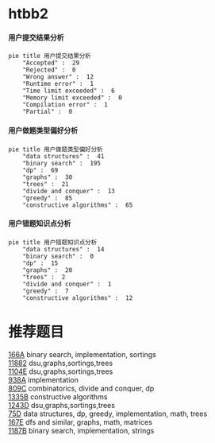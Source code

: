 # htbb2

<!-- tabs:start -->



#### **用户提交结果分析**

```mermaid
pie title 用户提交结果分析
    "Accepted" :  29
    "Rejected" :  0
    "Wrong answer" :  12
    "Runtime error" :  1
    "Time limit exceeded" :  6
    "Memory limit exceeded" :  0
    "Compilation error" :  1
    "Partial" :  0
```

#### **用户做题类型偏好分析**

```mermaid
pie title 用户做题类型偏好分析
    "data structures" :  41
    "binary search" :  195
    "dp" :  69
    "graphs" :  30
    "trees" :  21
    "divide and conquer" :  13
    "greedy" :  85
    "constructive algorithms" :  65
```
#### **用户错题知识点分析**

```mermaid
pie title 用户错题知识点分析
    "data structures" :  14
    "binary search" :  0
    "dp" :  15
    "graphs" :  20
    "trees" :  2
    "divide and conquer" :  1
    "greedy" :  7
    "constructive algorithms" :  12
```



<!-- tabs:end -->
# 推荐题目
[166A](https://codeforces.com/contest/166/problem/A)		binary search,
                        implementation,
                        sortings		  
[11882](https://codeforces.com/contest/1188/problem/2)		dsu,graphs,sortings,trees		  
[1104E](https://codeforces.com/contest/1104/problem/E)		dsu,graphs,sortings,trees		  
[938A](https://codeforces.com/contest/938/problem/A)		implementation		  
[809C](https://codeforces.com/contest/809/problem/C)		combinatorics,
                        divide and conquer,
                        dp		  
[1335B](https://codeforces.com/contest/1335/problem/B)		constructive algorithms		  
[1243D](https://codeforces.com/contest/1243/problem/D)		dsu,graphs,sortings,trees		  
[75D](https://codeforces.com/contest/75/problem/D)		data structures,
                        dp,
                        greedy,
                        implementation,
                        math,
                        trees		  
[167E](https://codeforces.com/contest/167/problem/E)		dfs and similar,
                        graphs,
                        math,
                        matrices		  
[1187B](https://codeforces.com/contest/1187/problem/B)		binary search,
                        implementation,
                        strings		  

